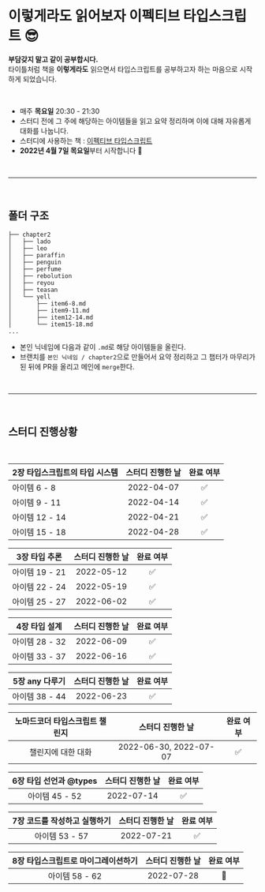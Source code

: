 # 이렇게라도 읽어보자 이펙티브 타입스크립트 😎

**부담갖지 말고 같이 공부합시다.** <br />
타이틀처럼 책을 **이렇게라도** 읽으면서 타입스크립트를 공부하고자 하는 마음으로 시작하게 되었습니다.

<br />

- 매주 **목요일** 20:30 - 21:30
- 스터디 전에 그 주에 해당하는 아이템들을 읽고 요약 정리하며 이에 대해 자유롭게 대화를 나눕니다.
- 스터디에 사용하는 책 : [이펙티브 타입스크립트](http://www.kyobobook.co.kr/product/detailViewKor.laf?mallGb=KOR&ejkGb=KOR&barcode=9788966263134)
- **2022년 4월 7일 목요일**부터 시작합니다 🚀

<br />

---

<br />

## 폴더 구조

```
├── chapter2
│   ├── lado
│   ├── leo
│   ├── paraffin
│   ├── penguin
│   ├── perfume
│   ├── rebolution
│   ├── reyou
│   ├── teasan
│   └── yell
│       ├── item6-8.md
│       ├── item9-11.md
│       ├── item12-14.md
│       └── item15-18.md
...

```

- 본인 닉네임에 다음과 같이 `.md`로 해당 아이템들을 올린다.
- 브랜치를 `본인 닉네임 / chapter2`으로 만들어서 요약 정리하고 그 챕터가 마무리가 된 뒤에 PR을 올리고 메인에 `merge`한다.

<br />

---

<br />

## 스터디 진행상황

<br/>

| 2장 타입스크립트의 타입 시스템 | 스터디 진행한 날 | 완료 여부 |
| :----------------------------- | :--------------: | :-------: |
| 아이템 6 - 8                   |    2022-04-07    |    ✅     |
| 아이템 9 - 11                  |    2022-04-14    |    ✅     |
| 아이템 12 - 14                 |    2022-04-21    |    ✅     |
| 아이템 15 - 18                 |    2022-04-28    |    ✅     |

| 3장 타입 추론  | 스터디 진행한 날 | 완료 여부 |
| :------------: | :--------------: | :-------: |
| 아이템 19 - 21 |    2022-05-12    |    ✅     |
| 아이템 22 - 24 |    2022-05-19    |    ✅     |
| 아이템 25 - 27 |    2022-06-02    |    ✅     |

| 4장 타입 설계  | 스터디 진행한 날 | 완료 여부 |
| :------------: | :--------------: | :-------: |
| 아이템 28 - 32 |    2022-06-09    |    ✅     |
| 아이템 33 - 37 |    2022-06-16    |    ✅     |

| 5장 any 다루기 | 스터디 진행한 날 | 완료 여부 |
| :------------: | :--------------: | :-------: |
| 아이템 38 - 44 |    2022-06-23    |    ✅     |

| 노마드코더 타입스크립트 챌린지 |    스터디 진행한 날    | 완료 여부 |
| :----------------------------: | :--------------------: | :-------: |
|       챌린지에 대한 대화       | 2022-06-30, 2022-07-07 |    ✅     |

| 6장 타입 선언과 @types | 스터디 진행한 날 | 완료 여부 |
| :--------------------: | :--------------: | :-------: |
|     아이템 45 - 52     |    2022-07-14    |    ✅     |

| 7장 코드를 작성하고 실행하기 | 스터디 진행한 날 | 완료 여부 |
| :--------------------------: | :--------------: | :-------: |
|        아이템 53 - 57        |    2022-07-21    |    ✅     |

| 8장 타입스크립트로 마이그레이션하기 | 스터디 진행한 날 | 완료 여부 |
| :---------------------------------: | :--------------: | :-------: |
|           아이템 58 - 62            |    2022-07-28    |    🥳     |

